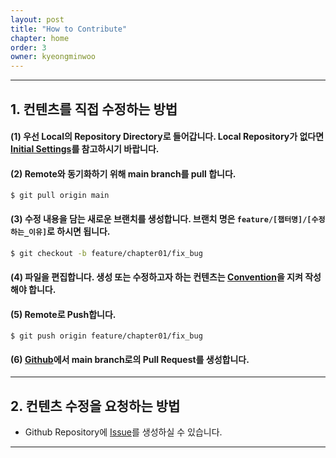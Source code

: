 ```yaml
---
layout: post
title: "How to Contribute"
chapter: home
order: 3
owner: kyeongminwoo
---
```


---

## 1. 컨텐츠를 직접 수정하는 방법

#### (1) 우선 Local의 Repository Directory로 들어갑니다. Local Repository가 없다면 [Initial Settings](<https://convex-optimization-for-all.github.io/contribution/2021/01/27/initial_settings/>)를 참고하시기 바랍니다.

#### (2) Remote와 동기화하기 위해 main branch를 pull 합니다.

```
$ git pull origin main
```

#### (3) 수정 내용을 담는 새로운 브랜치를 생성합니다. 브랜치 명은 `feature/[챕터명]/[수정하는_이유]`로 하시면 됩니다.

```bash
$ git checkout -b feature/chapter01/fix_bug
```

#### (4) 파일을 편집합니다. 생성 또는 수정하고자 하는 컨텐츠는 [Convention](<https://convex-optimization-for-all.github.io/contribution/2021/02/03/conventions/>)을 지켜 작성해야 합니다.

#### (5) Remote로 Push합니다.

```
$ git push origin feature/chapter01/fix_bug
```

#### (6) [Github](<https://github.com/convex-optimization-for-all/convex-optimization-for-all.github.io/pulls>)에서 main branch로의 Pull Request를 생성합니다.

---

## 2. 컨텐츠 수정을 요청하는 방법

- Github Repository에 [Issue](<https://github.com/convex-optimization-for-all/convex-optimization-for-all.github.io/issues>)를 생성하실 수 있습니다.

---
